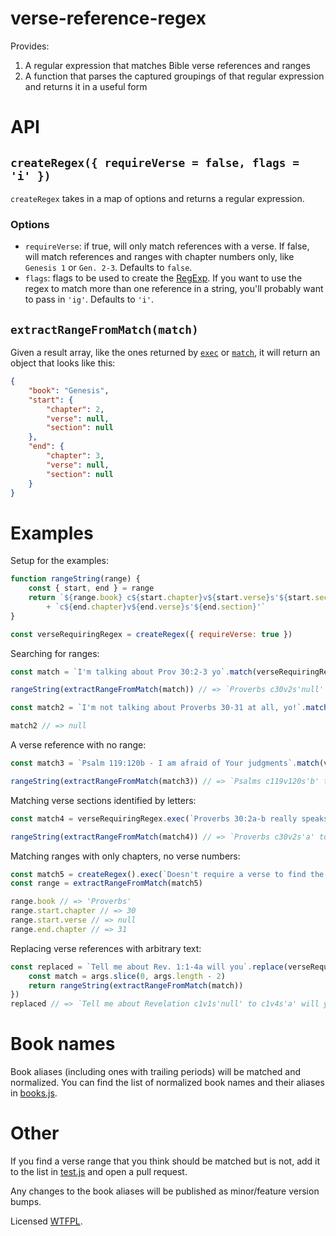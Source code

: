 # verse-reference-regex

Provides:

1. A regular expression that matches Bible verse references and ranges
2. A function that parses the captured groupings of that regular expression and returns it in a useful form

# API

## `createRegex({ requireVerse = false, flags = 'i' })`

`createRegex` takes in a map of options and returns a regular expression.

### Options

- `requireVerse`: if true, will only match references with a verse.  If false, will match references and ranges with chapter numbers only, like `Genesis 1` or `Gen. 2-3`.  Defaults to `false`.
- `flags`: flags to be used to create the [RegExp](https://developer.mozilla.org/en-US/docs/Web/JavaScript/Reference/Global_Objects/RegExp).  If you want to use the regex to match more than one reference in a string, you'll probably want to pass in `'ig'`.  Defaults to `'i'`.

## `extractRangeFromMatch(match)`

Given a result array, like the ones returned by [`exec`](https://developer.mozilla.org/en-US/docs/Web/JavaScript/Reference/Global_Objects/RegExp/exec) or [`match`](https://developer.mozilla.org/en-US/docs/Web/JavaScript/Reference/Global_Objects/String/match), it will return an object that looks like this:

```json
{
	"book": "Genesis",
	"start": {
		"chapter": 2,
		"verse": null,
		"section": null
	},
	"end": {
		"chapter": 3,
		"verse": null,
		"section": null
	}
}
```

# Examples
<!-- js
const { createRegex, extractRangeFromMatch } = require('./')
-->

Setup for the examples:

```js
function rangeString(range) {
	const { start, end } = range
	return `${range.book} c${start.chapter}v${start.verse}s'${start.section}' to `
		+ `c${end.chapter}v${end.verse}s'${end.section}'`
}

const verseRequiringRegex = createRegex({ requireVerse: true })
```

Searching for ranges:

```js
const match = `I'm talking about Prov 30:2-3 yo`.match(verseRequiringRegex)

rangeString(extractRangeFromMatch(match)) // => `Proverbs c30v2s'null' to c30v3s'null'`

const match2 = `I'm not talking about Proverbs 30-31 at all, yo!`.match(verseRequiringRegex)

match2 // => null
```

A verse reference with no range:

```js
const match3 = `Psalm 119:120b - I am afraid of Your judgments`.match(verseRequiringRegex)

rangeString(extractRangeFromMatch(match3)) // => `Psalms c119v120s'b' to c119v120s'b'`
```

Matching verse sections identified by letters:

```js
const match4 = verseRequiringRegex.exec(`Proverbs 30:2a-b really speaks to me`)

rangeString(extractRangeFromMatch(match4)) // => `Proverbs c30v2s'a' to c30v2s'b'`
```

Matching ranges with only chapters, no verse numbers:

```js
const match5 = createRegex().exec(`Doesn't require a verse to find the range Prov. 30-31`)
const range = extractRangeFromMatch(match5)

range.book // => 'Proverbs'
range.start.chapter // => 30
range.start.verse // => null
range.end.chapter // => 31
```

Replacing verse references with arbitrary text:

```js
const replaced = `Tell me about Rev. 1:1-4a will you`.replace(verseRequiringRegex, (...args) => {
	const match = args.slice(0, args.length - 2)
	return rangeString(extractRangeFromMatch(match))
})
replaced // => `Tell me about Revelation c1v1s'null' to c1v4s'a' will you`
```

# Book names

Book aliases (including ones with trailing periods) will be matched and normalized.  You can find the list of normalized book names and their aliases in [books.js](./books.js).

# Other

If you find a verse range that you think should be matched but is not, add it to the list in [test.js](./test.js) and open a pull request.

Any changes to the book aliases will be published as minor/feature version bumps.

Licensed [WTFPL](http://wtfpl2.com).
